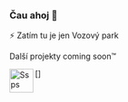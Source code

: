 ### Čau ahoj 👋


⚡ Zatím tu je jen Vozový park 

Další projekty coming soon:tm:

[<img align="left" alt="Ssps" width="42px" src="https://www.presloviny.cz/wp-content/uploads/2019/11/Datov%C3%BD-zdroj-17@8x-kopie.png"
/>]

<!--
**Filip-Dvorak/Filip-Dvorak** is a ✨ _special_ ✨ repository because its `README.md` (this file) appears on your GitHub profile.

Here are some ideas to get you started:

- 🔭 I’m currently working on ...
- 🌱 I’m currently learning ...
- 👯 I’m looking to collaborate on ...
- 🤔 I’m looking for help with ...
- 💬 Ask me about ...
- 📫 How to reach me: ...
- 😄 Pronouns: ...
- ⚡ Fun fact: ...
-->
